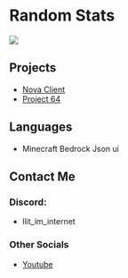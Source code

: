# Random Stats

![](https://github-readme-stats.vercel.app/api?username=lliTImInternet&show_icons=true&theme=react)


## Projects

- [Nova Client](https://github.com/lliTImInternet/Nova-Client)
- [Project 64](https://github.com/lliTImInternet/Proj64)


## Languages

- Minecraft Bedrock Json ui


## Contact Me 

### Discord:
- llit_im_internet

### Other Socials
- [Youtube](https://www.youtube.com/channel/UCfnZarTVXLwbhFKscZd_ahg)




